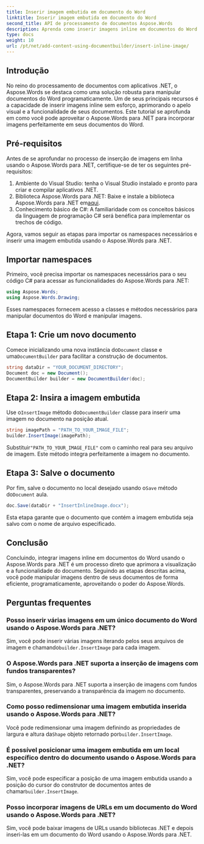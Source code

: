 ```yaml
---
title: Inserir imagem embutida em documento do Word
linktitle: Inserir imagem embutida em documento do Word
second_title: API de processamento de documentos Aspose.Words
description: Aprenda como inserir imagens inline em documentos do Word usando o Aspose.Words para .NET. Guia passo a passo com exemplos de código e perguntas frequentes incluídas.
type: docs
weight: 10
url: /pt/net/add-content-using-documentbuilder/insert-inline-image/
---
```

## Introdução

No reino do processamento de documentos com aplicativos .NET, o Aspose.Words se destaca como uma solução robusta para manipular documentos do Word programaticamente. Um de seus principais recursos é a capacidade de inserir imagens inline sem esforço, aprimorando o apelo visual e a funcionalidade de seus documentos. Este tutorial se aprofunda em como você pode aproveitar o Aspose.Words para .NET para incorporar imagens perfeitamente em seus documentos do Word.

## Pré-requisitos

Antes de se aprofundar no processo de inserção de imagens em linha usando o Aspose.Words para .NET, certifique-se de ter os seguintes pré-requisitos:

1. Ambiente do Visual Studio: tenha o Visual Studio instalado e pronto para criar e compilar aplicativos .NET.
2.  Biblioteca Aspose.Words para .NET: Baixe e instale a biblioteca Aspose.Words para .NET em[aqui](https://releases.aspose.com/words/net/).
3. Conhecimento básico de C#: A familiaridade com os conceitos básicos da linguagem de programação C# será benéfica para implementar os trechos de código.

Agora, vamos seguir as etapas para importar os namespaces necessários e inserir uma imagem embutida usando o Aspose.Words para .NET.

## Importar namespaces

Primeiro, você precisa importar os namespaces necessários para o seu código C# para acessar as funcionalidades do Aspose.Words para .NET:

```csharp
using Aspose.Words;
using Aspose.Words.Drawing;
```

Esses namespaces fornecem acesso a classes e métodos necessários para manipular documentos do Word e manipular imagens.

## Etapa 1: Crie um novo documento

 Comece inicializando uma nova instância do`Document` classe e uma`DocumentBuilder` para facilitar a construção de documentos.

```csharp
string dataDir = "YOUR_DOCUMENT_DIRECTORY";
Document doc = new Document();
DocumentBuilder builder = new DocumentBuilder(doc);
```

## Etapa 2: Insira a imagem embutida

 Use o`InsertImage` método do`DocumentBuilder` classe para inserir uma imagem no documento na posição atual.

```csharp
string imagePath = "PATH_TO_YOUR_IMAGE_FILE";
builder.InsertImage(imagePath);
```

 Substituir`"PATH_TO_YOUR_IMAGE_FILE"` com o caminho real para seu arquivo de imagem. Este método integra perfeitamente a imagem no documento.

## Etapa 3: Salve o documento

 Por fim, salve o documento no local desejado usando o`Save` método do`Document` aula.

```csharp
doc.Save(dataDir + "InsertInlineImage.docx");
```

Esta etapa garante que o documento que contém a imagem embutida seja salvo com o nome de arquivo especificado.

## Conclusão

Concluindo, integrar imagens inline em documentos do Word usando o Aspose.Words para .NET é um processo direto que aprimora a visualização e a funcionalidade do documento. Seguindo as etapas descritas acima, você pode manipular imagens dentro de seus documentos de forma eficiente, programaticamente, aproveitando o poder do Aspose.Words.

## Perguntas frequentes

### Posso inserir várias imagens em um único documento do Word usando o Aspose.Words para .NET?
 Sim, você pode inserir várias imagens iterando pelos seus arquivos de imagem e chamando`builder.InsertImage` para cada imagem.

### O Aspose.Words para .NET suporta a inserção de imagens com fundos transparentes?
Sim, o Aspose.Words para .NET suporta a inserção de imagens com fundos transparentes, preservando a transparência da imagem no documento.

### Como posso redimensionar uma imagem embutida inserida usando o Aspose.Words para .NET?
 Você pode redimensionar uma imagem definindo as propriedades de largura e altura da`Shape` objeto retornado por`builder.InsertImage`.

### É possível posicionar uma imagem embutida em um local específico dentro do documento usando o Aspose.Words para .NET?
 Sim, você pode especificar a posição de uma imagem embutida usando a posição do cursor do construtor de documentos antes de chamar`builder.InsertImage`.

### Posso incorporar imagens de URLs em um documento do Word usando o Aspose.Words para .NET?
Sim, você pode baixar imagens de URLs usando bibliotecas .NET e depois inseri-las em um documento do Word usando o Aspose.Words para .NET.